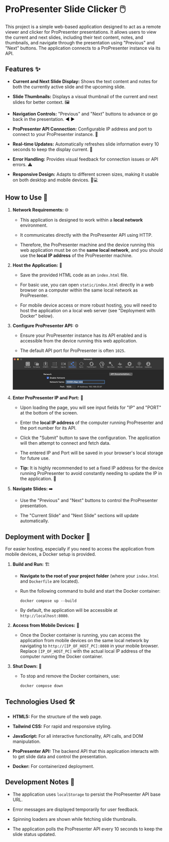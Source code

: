 # ProPresenter Slide Clicker 🖱️

This project is a simple web-based application designed to act as a remote viewer and clicker for ProPresenter presentations. It allows users to view the current and next slides, including their text content, notes, and thumbnails, and navigate through the presentation using "Previous" and "Next" buttons. The application connects to a ProPresenter instance via its API.

## Features ✨

-   **Current and Next Slide Display:**  Shows the text content and notes for both the currently active slide and the upcoming slide.
    
-   **Slide Thumbnails:**  Displays a visual thumbnail of the current and next slides for better context. 🖼️
    
-   **Navigation Controls:**  "Previous" and "Next" buttons to advance or go back in the presentation. ◀️ ▶️
    
-   **ProPresenter API Connection:**  Configurable IP address and port to connect to your ProPresenter instance. 🔌
    
-   **Real-time Updates:**  Automatically refreshes slide information every 10 seconds to keep the display current. 🔄
    
-   **Error Handling:**  Provides visual feedback for connection issues or API errors. ⚠️
    
-   **Responsive Design:**  Adapts to different screen sizes, making it usable on both desktop and mobile devices. 📱💻
    

## How to Use 🚀

1.  **Network Requirements:**  🌐
    
    -   This application is designed to work within a  **local network**  environment.
        
    -   It communicates directly with the ProPresenter API using HTTP.
        
    -   Therefore, the ProPresenter machine and the device running this web application must be on the  **same local network**, and you should use the  **local IP address**  of the ProPresenter machine.
        
2.  **Host the Application:**  📁
    
    -   Save the provided HTML code as an  `index.html`  file.
        
    -   For basic use, you can open  `static/index.html`  directly in a web browser on a computer within the same local network as ProPresenter.
        
    -   For mobile device access or more robust hosting, you will need to host the application on a local web server (see "Deployment with Docker" below).
        
3.  **Configure ProPresenter API:**  ⚙️
    
    -   Ensure your ProPresenter instance has its API enabled and is accessible from the device running this web application.
        
    -   The default API port for ProPresenter is often  `1025`.
        
    ![image](./propresenter-network.jpg)
4.  **Enter ProPresenter IP and Port:**  🔢
    
    -   Upon loading the page, you will see input fields for "IP" and "PORT" at the bottom of the screen.
        
    -   Enter the  **local IP address**  of the computer running ProPresenter and the port number for its API.
        
    -   Click the "Submit" button to save the configuration. The application will then attempt to connect and fetch data.
        
    -   The entered IP and Port will be saved in your browser's local storage for future use.
        
    -   **Tip:**  It is highly recommended to set a fixed IP address for the device running ProPresenter to avoid constantly needing to update the IP in the application. 📌
        
5.  **Navigate Slides:**  ➡️
    
    -   Use the "Previous" and "Next" buttons to control the ProPresenter presentation.
        
    -   The "Current Slide" and "Next Slide" sections will update automatically.
        

## Deployment with Docker 🐳

For easier hosting, especially if you need to access the application from mobile devices, a Docker setup is provided.

1.  **Build and Run:**  🏗️
    
    -   **Navigate to the root of your project folder**  (where your  `index.html`  and  `Dockerfile`  are located).
        
    -   Run the following command to build and start the Docker container:
        
        ```
        docker compose up --build
        
        ```
        
    -   By default, the application will be accessible at  `http://localhost:8080`.
        
2.  **Access from Mobile Devices:**  📲
    
    -   Once the Docker container is running, you can access the application from mobile devices on the same local network by navigating to  `http://[IP_OF_HOST_PC]:8080`  in your mobile browser. Replace  `[IP_OF_HOST_PC]`  with the actual local IP address of the computer running the Docker container.
        
3.  **Shut Down:**  🛑
    
    -   To stop and remove the Docker containers, use:
        
        ```
        docker compose down
        
        ```
        

## Technologies Used 🛠️

-   **HTML5:**  For the structure of the web page.
    
-   **Tailwind CSS:**  For rapid and responsive styling.
    
-   **JavaScript:**  For all interactive functionality, API calls, and DOM manipulation.
    
-   **ProPresenter API:**  The backend API that this application interacts with to get slide data and control the presentation.
    
-   **Docker:**  For containerized deployment.
    

## Development Notes 📝

-   The application uses  `localStorage`  to persist the ProPresenter API base URL.
    
-   Error messages are displayed temporarily for user feedback.
    
-   Spinning loaders are shown while fetching slide thumbnails.
    
-   The application polls the ProPresenter API every 10 seconds to keep the slide status updated.